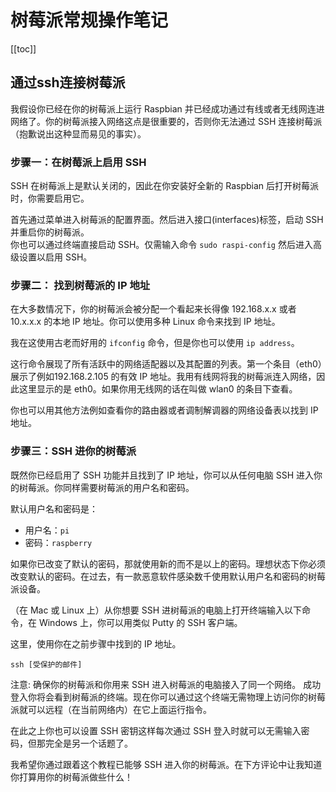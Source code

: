 # 树莓派常规操作笔记
[[toc]]
## 通过ssh连接树莓派

我假设你已经在你的树莓派上运行 Raspbian 并已经成功通过有线或者无线网连进网络了。你的树莓派接入网络这点是很重要的，否则你无法通过 SSH 连接树莓派（抱歉说出这种显而易见的事实）。

### 步骤一：在树莓派上启用 SSH
SSH 在树莓派上是默认关闭的，因此在你安装好全新的 Raspbian 后打开树莓派时，你需要启用它。

首先通过菜单进入树莓派的配置界面。然后进入接口(interfaces)标签，启动 SSH 并重启你的树莓派。  
你也可以通过终端直接启动 SSH。仅需输入命令 `sudo raspi-config` 然后进入高级设置以启用 SSH。

### 步骤二： 找到树莓派的 IP 地址
在大多数情况下，你的树莓派会被分配一个看起来长得像 192.168.x.x 或者 10.x.x.x 的本地 IP 地址。你可以使用多种 Linux 命令来找到 IP 地址。

我在这使用古老而好用的 `ifconfig` 命令，但是你也可以使用 `ip address`。

这行命令展现了所有活跃中的网络适配器以及其配置的列表。第一个条目（eth0）展示了例如192.168.2.105 的有效 IP 地址。我用有线网将我的树莓派连入网络，因此这里显示的是 eth0。如果你用无线网的话在叫做 wlan0 的条目下查看。

你也可以用其他方法例如查看你的路由器或者调制解调器的网络设备表以找到 IP 地址。

### 步骤三：SSH 进你的树莓派
既然你已经启用了 SSH 功能并且找到了 IP 地址，你可以从任何电脑 SSH 进入你的树莓派。你同样需要树莓派的用户名和密码。

默认用户名和密码是：
* 用户名：`pi`
* 密码：`raspberry`

如果你已改变了默认的密码，那就使用新的而不是以上的密码。理想状态下你必须改变默认的密码。在过去，有一款恶意软件感染数千使用默认用户名和密码的树莓派设备。

（在 Mac 或 Linux 上）从你想要 SSH 进树莓派的电脑上打开终端输入以下命令，在 Windows 上，你可以用类似 Putty 的 SSH 客户端。

这里，使用你在之前步骤中找到的 IP 地址。

`ssh [受保护的邮件]`

注意: 确保你的树莓派和你用来 SSH 进入树莓派的电脑接入了同一个网络。
成功登入你将会看到树莓派的终端。现在你可以通过这个终端无需物理上访问你的树莓派就可以远程（在当前网络内）在它上面运行指令。

在此之上你也可以设置 SSH 密钥这样每次通过 SSH 登入时就可以无需输入密码，但那完全是另一个话题了。

我希望你通过跟着这个教程已能够 SSH 进入你的树莓派。在下方评论中让我知道你打算用你的树莓派做些什么！
